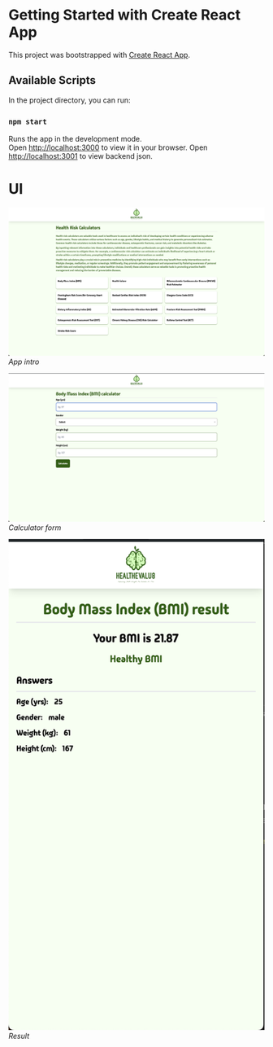 # Getting Started with Create React App

This project was bootstrapped with [Create React App](https://github.com/facebook/create-react-app).

## Available Scripts

In the project directory, you can run:

### `npm start`

Runs the app in the development mode.\
Open [http://localhost:3000](http://localhost:3000) to view it in your browser.
Open [http://localhost:3001](http://localhost:3001) to view backend json.

# UI

![](./public/images/app.JPG)
_App intro_

![](./public/images/form.JPG)
_Calculator form_

![](./public/images/result.JPG)
_Result_
